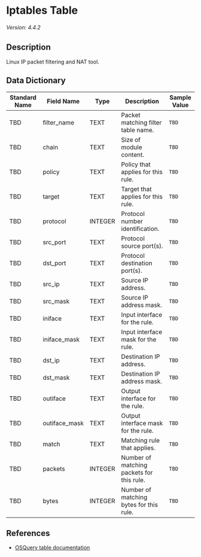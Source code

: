 # Iptables Table
###### Version: 4.4.2

## Description
Linux IP packet filtering and NAT tool.

## Data Dictionary
|Standard Name|Field Name|Type|Description|Sample Value|
|---|---|---|---|---|
|TBD|filter_name|TEXT|Packet matching filter table name.|`TBD`|
|TBD|chain|TEXT|Size of module content.|`TBD`|
|TBD|policy|TEXT|Policy that applies for this rule.|`TBD`|
|TBD|target|TEXT|Target that applies for this rule.|`TBD`|
|TBD|protocol|INTEGER|Protocol number identification.|`TBD`|
|TBD|src_port|TEXT|Protocol source port(s).|`TBD`|
|TBD|dst_port|TEXT|Protocol destination port(s).|`TBD`|
|TBD|src_ip|TEXT|Source IP address.|`TBD`|
|TBD|src_mask|TEXT|Source IP address mask.|`TBD`|
|TBD|iniface|TEXT|Input interface for the rule.|`TBD`|
|TBD|iniface_mask|TEXT|Input interface mask for the rule.|`TBD`|
|TBD|dst_ip|TEXT|Destination IP address.|`TBD`|
|TBD|dst_mask|TEXT|Destination IP address mask.|`TBD`|
|TBD|outiface|TEXT|Output interface for the rule.|`TBD`|
|TBD|outiface_mask|TEXT|Output interface mask for the rule.|`TBD`|
|TBD|match|TEXT|Matching rule that applies.|`TBD`|
|TBD|packets|INTEGER|Number of matching packets for this rule.|`TBD`|
|TBD|bytes|INTEGER|Number of matching bytes for this rule.|`TBD`|

## References
* [OSQuery table documentation](https://osquery.io/schema/current#iptables)
